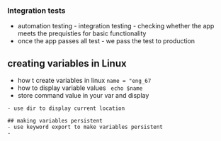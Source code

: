 ### Integration tests 
- automation testing - integration testing - checking whether the app meets the prequisties for basic functionality 
- once the app passes all test - we pass the test to production 

## creating variables in Linux
- how t create variables in linux
``` name = "eng_67 ```
- how to display variable values
``` echo $name```
- store command value in your var and display
```dir=$(pwd)
- use dir to display current location

## making variables persistent 
- use keyword export to make variables persistent 
- 
